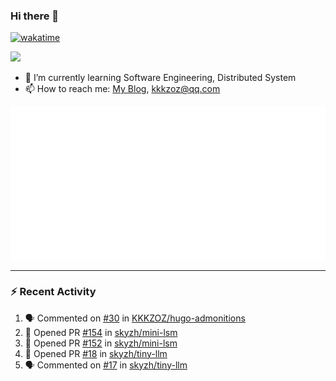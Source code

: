 ### Hi there 👋

[![wakatime](https://wakatime.com/badge/user/3d3cd454-4851-419e-ab98-0f85a4d69dbf.svg)](https://wakatime.com/@3d3cd454-4851-419e-ab98-0f85a4d69dbf)

![](https://komarev.com/ghpvc/?username=kkkzoz&color=green)

- 🌱 I’m currently learning Software Engineering, Distributed System
- 📫 How to reach me: [My Blog](https://blog.kkkzoz.top/), <kkkzoz@qq.com>

![](https://raw.githubusercontent.com/kkkzoz/github-stats/actions_branch/generated_images/languages.svg)

---

### :zap: Recent Activity

<!--START_SECTION:activity-->
1. 🗣 Commented on [#30](https://github.com/KKKZOZ/hugo-admonitions/issues/30#issuecomment-2964717179) in [KKKZOZ/hugo-admonitions](https://github.com/KKKZOZ/hugo-admonitions)
2. 💪 Opened PR [#154](https://github.com/skyzh/mini-lsm/pull/154) in [skyzh/mini-lsm](https://github.com/skyzh/mini-lsm)
3. 💪 Opened PR [#152](https://github.com/skyzh/mini-lsm/pull/152) in [skyzh/mini-lsm](https://github.com/skyzh/mini-lsm)
4. 💪 Opened PR [#18](https://github.com/skyzh/tiny-llm/pull/18) in [skyzh/tiny-llm](https://github.com/skyzh/tiny-llm)
5. 🗣 Commented on [#17](https://github.com/skyzh/tiny-llm/issues/17#issuecomment-2904070037) in [skyzh/tiny-llm](https://github.com/skyzh/tiny-llm)
<!--END_SECTION:activity-->

<!--
**KKKZOZ/KKKZOZ** is a ✨ _special_ ✨ repository because its `README.md` (this file) appears on your GitHub profile.

Here are some ideas to get you started:

- 🔭 I’m currently working on ...
- 🌱 I’m currently learning ...
- 👯 I’m looking to collaborate on ...
- 🤔 I’m looking for help with ...
- 💬 Ask me about ...
- 📫 How to reach me: ...
- 😄 Pronouns: ...
- ⚡ Fun fact: ...
-->
